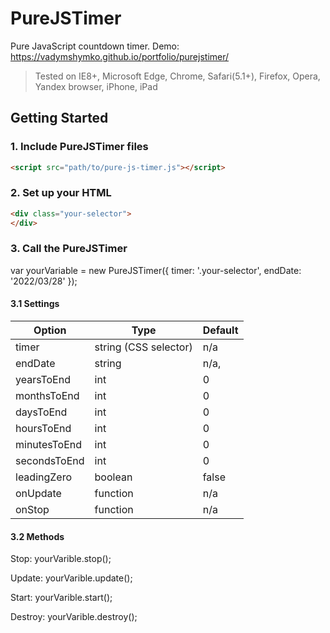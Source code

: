 # PureJSTimer
Pure JavaScript countdown timer. Demo: https://vadymshymko.github.io/portfolio/purejstimer/
> Tested on IE8+, Microsoft Edge, Chrome, Safari(5.1+), Firefox, Opera, Yandex browser, iPhone, iPad

## Getting Started

### 1. Include PureJSTimer files
```html
<script src="path/to/pure-js-timer.js"></script>
```

### 2. Set up your HTML
```html
<div class="your-selector">
</div>
```

### 3. Call the PureJSTimer
var yourVariable = new PureJSTimer({
  timer: '.your-selector',
  endDate: '2022/03/28'
});

#### 3.1 Settings
Option | Type | Default
------ | ---- | -------
timer | string (CSS selector) | n/a
endDate | string | n/a,
yearsToEnd | int | 0
monthsToEnd | int | 0
daysToEnd | int | 0
hoursToEnd | int | 0
minutesToEnd | int | 0
secondsToEnd | int | 0
leadingZero | boolean | false
onUpdate | function | n/a
onStop | function | n/a

#### 3.2 Methods
Stop:
yourVarible.stop();

Update:
yourVarible.update();

Start:
yourVarible.start();

Destroy:
yourVarible.destroy();
